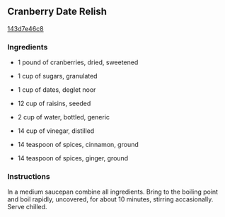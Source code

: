 ## Cranberry Date Relish

[143d7e46c8](http://www.food.com/recipe/cranberry-date-relish-44246)

### Ingredients

 - 1 pound of cranberries, dried, sweetened

 - 1 cup of sugars, granulated

 - 1 cup of dates, deglet noor

 - 12 cup of raisins, seeded

 - 2 cup of water, bottled, generic

 - 14 cup of vinegar, distilled

 - 14 teaspoon of spices, cinnamon, ground

 - 14 teaspoon of spices, ginger, ground

### Instructions

In a medium saucepan combine all ingredients. Bring to the boiling point and boil rapidly, uncovered, for about 10 minutes, stirring accasionally. Serve chilled.